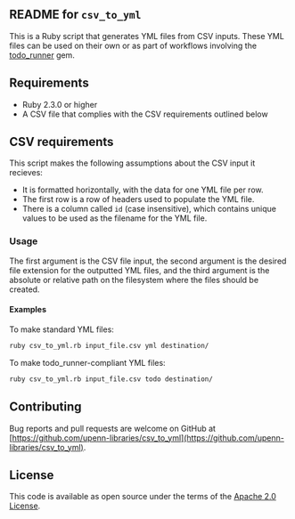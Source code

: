 ## README for `csv_to_yml`

This is a Ruby script that generates YML files from CSV inputs.  These YML files can be used on their own or as part of workflows involving the [todo_runner](https://github.com/upenn-libraries/todo_runner) gem.  

## Requirements

* Ruby 2.3.0 or higher
* A CSV file that complies with the CSV requirements outlined below

## CSV requirements

This script makes the following assumptions about the CSV input it recieves:

* It is formatted horizontally, with the data for one YML file per row.
* The first row is a row of headers used to populate the YML file.
* There is a column called `id` (case insensitive), which contains unique values to be used as the filename for the YML file.

### Usage

The first argument is the CSV file input, the second argument is the desired file extension for the outputted YML files, and the third argument is the absolute or relative path on the filesystem where the files should be created. 

#### Examples

To make standard YML files:

```bash
ruby csv_to_yml.rb input_file.csv yml destination/
```

To make todo_runner-compliant YML files:

```bash
ruby csv_to_yml.rb input_file.csv todo destination/
```

## Contributing

Bug reports and pull requests are welcome on GitHub at [https://github.com/upenn-libraries/csv_to_yml](https://github.com/upenn-libraries/csv_to_yml).

## License

This code is available as open source under the terms of the [Apache 2.0 License](https://opensource.org/licenses/Apache-2.0).